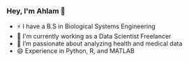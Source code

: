 ### Hey, I'm Ahlam 👋

- ⚡  I have a B.S in Biological Systems Engineering
- 🔭 I'm currently working as a Data Scientist Freelancer
- 🌱 I’m passionate about analyzing health and medical data
- 😄 Experience in Python, R, and MATLAB
